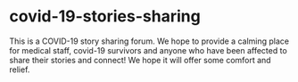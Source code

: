 # covid-19-stories-sharing
This is a COVID-19 story sharing forum. We hope to provide a calming place for medical staff, covid-19 survivors and anyone who have been affected to share their stories and connect! We hope it will offer some comfort and relief.
